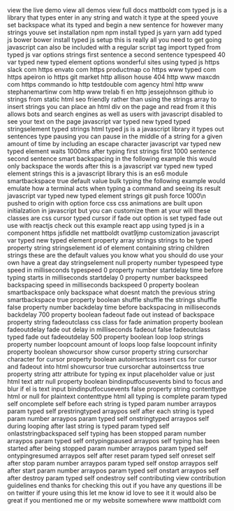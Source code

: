 view the live demo view all demos view full docs mattboldt com typed js is a library that types enter in any string and watch it type at the speed youve set backspace what its typed and begin a new sentence for however many strings youve set installation npm npm install typed js yarn yarn add typed js bower bower install typed js setup this is really all you need to get going javascript can also be included with a regular script tag import typed from typed js var options strings first sentence a second sentence typespeed 40 var typed new typed element options wonderful sites using typed js https slack com https envato com https productmap co https www typed com https apeiron io https git market http allison house 404 http www maxcdn com https commando io http testdouble com agency html http www stephanemartinw com http www trelab fi en http jessejohnson github io strings from static html seo friendly rather than using the strings array to insert strings you can place an html div on the page and read from it this allows bots and search engines as well as users with javascript disabled to see your text on the page javascript var typed new typed typed stringselement typed strings html typed js is a javascript library it types out sentences type pausing you can pause in the middle of a string for a given amount of time by including an escape character javascript var typed new typed element waits 1000ms after typing first strings first 1000 sentence second sentence smart backspacing in the following example this would only backspace the words after this is a javascript var typed new typed element strings this is a javascript library this is an es6 module smartbackspace true default value bulk typing the following example would emulate how a terminal acts when typing a command and seeing its result javascript var typed new typed element strings git push force 1000\n pushed to origin with option force css css animations are built upon initialzation in javascript but you can customize them at your will these classes are css cursor typed cursor if fade out option is set typed fade out use with reactjs check out this example react app using typed js in a component https jsfiddle net mattboldt ovat9jmp customization javascript var typed new typed element property array strings strings to be typed property string stringselement id of element containing string children strings these are the default values you know what you should do use your own have a great day stringselement null property number typespeed type speed in milliseconds typespeed 0 property number startdelay time before typing starts in milliseconds startdelay 0 property number backspeed backspacing speed in milliseconds backspeed 0 property boolean smartbackspace only backspace what doesnt match the previous string smartbackspace true property boolean shuffle shuffle the strings shuffle false property number backdelay time before backspacing in milliseconds backdelay 700 property boolean fadeout fade out instead of backspace property string fadeoutclass css class for fade animation property boolean fadeoutdelay fade out delay in milliseconds fadeout false fadeoutclass typed fade out fadeoutdelay 500 property boolean loop loop strings property number loopcount amount of loops loop false loopcount infinity property boolean showcursor show cursor property string cursorchar character for cursor property boolean autoinsertcss insert css for cursor and fadeout into html showcursor true cursorchar autoinsertcss true property string attr attribute for typing ex input placeholder value or just html text attr null property boolean bindinputfocusevents bind to focus and blur if el is text input bindinputfocusevents false property string contenttype html or null for plaintext contenttype html all typing is complete param typed self oncomplete self before each string is typed param number arraypos param typed self prestringtyped arraypos self after each string is typed param number arraypos param typed self onstringtyped arraypos self during looping after last string is typed param typed self onlaststringbackspaced self typing has been stopped param number arraypos param typed self ontypingpaused arraypos self typing has been started after being stopped param number arraypos param typed self ontypingresumed arraypos self after reset param typed self onreset self after stop param number arraypos param typed self onstop arraypos self after start param number arraypos param typed self onstart arraypos self after destroy param typed self ondestroy self contributing view contribution guidelines end thanks for checking this out if you have any questions ill be on twitter if youre using this let me know id love to see it it would also be great if you mentioned me or my website somewhere www mattboldt com